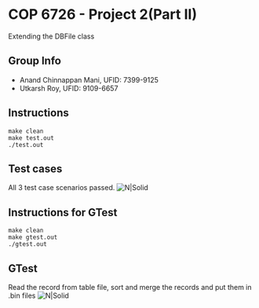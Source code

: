 # COP 6726 - Project 2(Part II)
Extending the DBFile class

## Group Info
  - Anand Chinnappan Mani,  UFID: 7399-9125
  - Utkarsh Roy,            UFID: 9109-6657

## Instructions
```
make clean 
make test.out
./test.out
```
## Test cases
All 3 test case scenarios passed.
![N|Solid](https://imgur.com/QgCKYXk.png)

## Instructions for GTest

```
make clean 
make gtest.out
./gtest.out
```

## GTest

Read the record from table file, sort and merge the records and put them in .bin files
![N|Solid](https://imgur.com/zxRyaxM.png)

